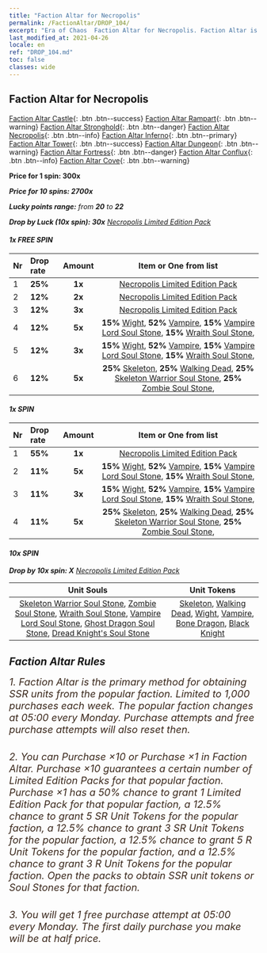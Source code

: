 ```yaml
---
title: "Faction Altar for Necropolis"
permalink: /FactionAltar/DROP_104/
excerpt: "Era of Chaos  Faction Altar for Necropolis. Faction Altar is the primary method for obtaining SSR units from the popular faction. Limited to 1,000 purchases each week. The popular faction changes at 05:00 every Monday. Purchase attempts and free purchase attempts will also reset then."
last_modified_at: 2021-04-26
locale: en
ref: "DROP_104.md"
toc: false
classes: wide
---
```


##  Faction Altar for **Necropolis**

  [Faction Altar Castle](/FactionAltar/DROP_101/){: .btn .btn--success} [Faction Altar Rampart](/FactionAltar/DROP_102/){: .btn .btn--warning} [Faction Altar Stronghold](/FactionAltar/DROP_103/){: .btn .btn--danger} [Faction Altar Necropolis](/FactionAltar/DROP_104/){: .btn .btn--info} [Faction Altar Inferno](/FactionAltar/DROP_105/){: .btn .btn--primary} [Faction Altar Tower](/FactionAltar/DROP_106/){: .btn .btn--success} [Faction Altar Dungeon](/FactionAltar/DROP_107/){: .btn .btn--warning} [Faction Altar Fortress](/FactionAltar/DROP_108/){: .btn .btn--danger} [Faction Altar Conflux](/FactionAltar/DROP_109/){: .btn .btn--info} [Faction Altar Cove](/FactionAltar/DROP_112/){: .btn .btn--warning} 

  **Price for 1 spin: 300x** <i class="fas fa-gem"/>

  **Price for 10 spins: 2700x** <i class="fas fa-gem"/>

  **Lucky points range:** from **20** to **22**

  **Drop by Luck (10x spin): 30x** [Necropolis Limited Edition Pack](/Items/con_2138/)

####  1x FREE SPIN 

  |    Nr    |  Drop rate  |  Amount   |   Item or One from list  |
  |:---------|:------------|:---------:|:------------------------:|
  | 1 | **25%** | **1x** | [Necropolis Limited Edition Pack](/Items/con_2138/) |
  | 2 | **12%** | **2x** | [Necropolis Limited Edition Pack](/Items/con_2138/) |
  | 3 | **12%** | **3x** | [Necropolis Limited Edition Pack](/Items/con_2138/) |
  | 4 | **12%** | **5x** |  **15%** [Wight](/Items/unt_210/),  **52%** [Vampire](/Items/unt_211/),  **15%** [Vampire Lord Soul Stone](/Items/unt_300/),  **15%** [Wraith Soul Stone](/Items/unt_299/),  |
  | 5 | **12%** | **3x** |  **15%** [Wight](/Items/unt_210/),  **52%** [Vampire](/Items/unt_211/),  **15%** [Vampire Lord Soul Stone](/Items/unt_300/),  **15%** [Wraith Soul Stone](/Items/unt_299/),  |
  | 6 | **12%** | **5x** |  **25%** [Skeleton](/Items/unt_208/),  **25%** [Walking Dead](/Items/unt_209/),  **25%** [Skeleton Warrior Soul Stone](/Items/unt_297/),  **25%** [Zombie Soul Stone](/Items/unt_298/),  |


####  1x SPIN 

  |    Nr    |  Drop rate  |  Amount   |   Item or One from list  |
  |:---------|:------------|:---------:|:------------------------:|
  | 1 | **55%** | **1x** | [Necropolis Limited Edition Pack](/Items/con_2138/) |
  | 2 | **11%** | **5x** |  **15%** [Wight](/Items/unt_210/),  **52%** [Vampire](/Items/unt_211/),  **15%** [Vampire Lord Soul Stone](/Items/unt_300/),  **15%** [Wraith Soul Stone](/Items/unt_299/),  |
  | 3 | **11%** | **3x** |  **15%** [Wight](/Items/unt_210/),  **52%** [Vampire](/Items/unt_211/),  **15%** [Vampire Lord Soul Stone](/Items/unt_300/),  **15%** [Wraith Soul Stone](/Items/unt_299/),  |
  | 4 | **11%** | **5x** |  **25%** [Skeleton](/Items/unt_208/),  **25%** [Walking Dead](/Items/unt_209/),  **25%** [Skeleton Warrior Soul Stone](/Items/unt_297/),  **25%** [Zombie Soul Stone](/Items/unt_298/),  |


####  10x SPIN 

  **Drop by 10x spin: X** [Necropolis Limited Edition Pack](/Items/con_2138/)

  |    Unit Souls    |  Unit Tokens  |
  |:----------------:|:-------------:|
  | [Skeleton Warrior Soul Stone](/Items/unt_297/), [Zombie Soul Stone](/Items/unt_298/), [Wraith Soul Stone](/Items/unt_299/), [Vampire Lord Soul Stone](/Items/unt_300/), [Ghost Dragon Soul Stone](/Items/unt_303/), [Dread Knight's Soul Stone](/Items/unt_302/) | [Skeleton](/Items/unt_208/), [Walking Dead](/Items/unt_209/), [Wight](/Items/unt_210/), [Vampire](/Items/unt_211/), [Bone Dragon](/Items/unt_214/), [Black Knight](/Items/unt_213/) |



## Faction Altar Rules

  <span style="color: #3c2a1e;font-size:20px">1. Faction Altar is the primary method for obtaining SSR units from the popular faction. Limited to 1,000 purchases each week. The popular faction changes at 05:00 every Monday. Purchase attempts and free purchase attempts will also reset then.</span><br/>

<br/>  <span style="color: #3c2a1e;font-size:20px">2. You can Purchase ×10 or Purchase ×1 in Faction Altar. Purchase ×10 guarantees a certain number of Limited Edition Packs for that popular faction. Purchase ×1 has a 50% chance to grant 1 Limited Edition Pack for that popular faction, a 12.5% chance to grant 5 SR Unit Tokens for the popular faction, a 12.5% chance to grant 3 SR Unit Tokens for the popular faction, a 12.5% chance to grant 5 R Unit Tokens for the popular faction, and a 12.5% chance to grant 3 R Unit Tokens for the popular faction. Open the packs to obtain SSR unit tokens or Soul Stones for that faction.</span>

<br/>  <span style="color: #3c2a1e;font-size:20px">3. You will get 1 free purchase attempt at 05:00 every Monday. The first daily purchase you make will be at half price.</span><br/>

<br/>